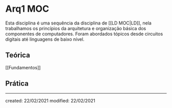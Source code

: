 # Arq1 MOC
Esta disciplina é uma sequência da disciplina de [[LD MOC|LD]], nela trabalhamos os princípios da arquitetura e organização básica dos componentes de computadores. Foram abordados tópicos desde circuitos digitais até linguagens de baixo nível.

## Teórica
[[Fundamentos]]

## Prática

---

created: 22/02/2021
modified: 22/02/2021